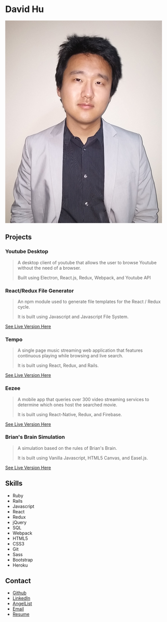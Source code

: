 # David Hu

![My Picture](./images/me.jpg)

## Projects

### Youtube Desktop

> A desktop client of youtube that allows the user to browse Youtube without the need of a browser.
>
> Built using Electron, React.js, Redux, Webpack, and Youtube API


### React/Redux File Generator

> An npm module used to generate file templates for the React / Redux cycle.
>
> It is built using Javascript and Javascript File System.

[See Live Version Here](https://www.npmjs.com/package/redux-file-gen)

### Tempo

> A single page music streaming web application that features continuous playing while browsing and live search.
>
> It is built using React, Redux, and Rails.

[See Live Version Here](http://www.tempostream.com)

### Eezee

> A mobile app that queries over 300 video streaming services to determine which ones host the searched movie.
>
> It is built using React-Native, Redux, and Firebase.

[See Live Version Here](https://play.google.com/store/apps/details?id=com.eezee)

### Brian's Brain Simulation

> A simulation based on the rules of Brian's Brain.
>
> It is built using Vanilla Javascript, HTML5 Canvas, and Easel.js.

[See Live Version Here](http://www.davidhu.io/brians_brain)

## Skills
- Ruby
- Rails
- Javascript
- React
- Redux
- jQuery
- SQL
- Webpack
- HTML5
- CSS3
- Git
- Sass
- Bootstrap
- Heroku

## Contact
- [Github](https://www.github.com/davidhu2000)
- [LinkedIn](https://www.linkedin.com/in/davidhu2000)
- [AngelList](https://angel.co/davidhu2000)
- [Email](mailto:davidhu314@gmail.com)
- [Resume](http://www.davidhu.io/images/resume.pdf)
